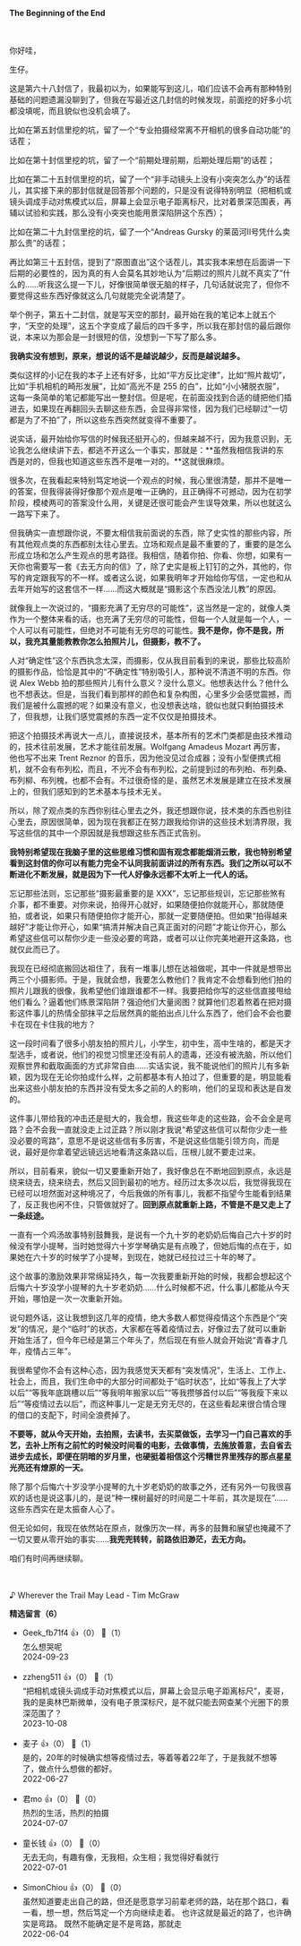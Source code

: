 **The Beginning of the End**

　

你好哇，

生仔。

这是第六十八封信了，我最初以为，如果能写到这儿，咱们应该不会再有那种特别基础的问题遗漏没聊到了，但我在写最近这几封信的时候发现，前面挖的好多小坑都没填呢，而且貌似也没机会填了。

比如在第五封信里挖的坑，留了一个“专业拍摄经常离不开相机的很多自动功能”的话茬；

比如在第十封信里挖的坑，留了一个“前期处理前期，后期处理后期”的话茬；

比如在第二十五封信里挖的坑，留了一个“非手动镜头上没有小突突怎么办”的话茬儿，其实接下来的那封信就是回答那个问题的，只是没有说得特别明显（把相机或镜头调成手动对焦模式以后，屏幕上会显示电子距离标尺，比对着景深范围表，再辅以试验和实践，那么没有小突突也能用景深陷阱这个东西）；

比如在第二十九封信里挖的坑，留了一个“Andreas Gursky 的莱茵河Ⅱ号凭什么卖那么贵”的话茬；

再比如第三十五封信，提到了“原图直出”这个话茬儿，其实我本来想在后面讲一下后期的必要性的，因为真的有人会莫名其妙地认为“后期过的照片儿就不真实了”什么的……听我这么提一下儿，好像很简单很无脑的样子，几句话就说完了，但你不要觉得这些东西好像就这么几句就能完全说清楚了。

举个例子，第五十二封信，就是写天空的那封，最开始在我的笔记本上就五个字，“天空的处理”，这五个字变成了最后的四千多字，所以我在那封信的最后跟你说，本来以为那会是一封很短的信，没想到一下写了那么多。

**我确实没有想到，原来，想说的话不是越说越少，反而是越说越多。**

类似这样的小记在我的本子上还有好多，比如“平方反比定律”，比如“照片裁切”，比如“手机相机的畸形发展”，比如“高光不是 255 的白”，比如“小小猪脱衣服”，这每一条简单的笔记都能写出一整封信。但是呢，在前面没找到合适的缝把他们插进去，如果现在再翻回头去聊这些东西，会显得非常怪，因为我们已经聊过“一切都是为了不拍”了，所以这些东西突然就变得不重要了。

说实话，最开始给你写信的时候我还挺开心的，但越来越不行，因为我意识到，无论我怎么继续讲下去，都逃不开这么一个事实，那就是：**虽然我相信我讲的东西是对的，但我也知道这些东西不是唯一对的。**这就很麻烦。

很多次，在我看起来特别笃定地说一个观点的时候，我心里很清楚，那并不是唯一的答案，但我得装得好像那个观点是唯一正确的，且正确得不可撼动，因为在初学阶段，模棱两可的答案没什么用，关键是还很可能会产生误导效果，所以也就这么一路写下来了。

但我确实一直想跟你说，不要太相信我前面说的东西，除了史实性的那些内容，所有其他观点类的东西都别太往心里去。立场和观点是最不重要的了，重要的是怎么形成立场和怎么产生观点的思考路径。我相信，随着你拍、你看、你想，如果有一天你也需要写一套《去无方向的信》了，除了史实是板上钉钉的之外，其他的，你写的肯定跟我写的不一样。或者这么说，如果我明年才开始给你写信，一定也和从去年开始写的这套信不一样……而这大概就是“摄影这个东西没法儿教”的原因。

就像我上一次说过的，“摄影充满了无穷尽的可能性”，这当然是一定的，就像人类作为一个整体来看的话，也充满了无穷尽的可能性，但每一个人就是每一个人，一个人可以有可能性，但绝对不可能有无穷尽的可能性。**我不是你，你不是我，所以，我充其量能教教你怎么拍照片儿，但摄影，教不了。**

人对“确定性”这个东西执念太深，而摄影，仅从我目前看到的来说，那些比较高阶的摄影作品，恰恰是其中的“不确定性”特别吸引人，那种说不清道不明的东西。你说 Alex Webb 拍的那些照片儿有什么意义？没什么意义。他想表达什么？他什么也不想表达。但是，当我们看到那样的颜色和复杂构图，心里多少会感觉震撼，而我们是被什么震撼的呢？如果没有意义，也没想表达啥，貌似也就只剩拍摄技术了，但我想，让我们感觉震撼的东西一定不仅仅是拍摄技术。

把这个拍摄技术再说大一点儿，直接说技术，基本所有的艺术门类都是由技术推动的，技术往前发展，艺术才能往前发展。Wolfgang Amadeus Mozart 再厉害，他也写不出来 Trent Reznor 的音乐，因为他没见过合成器；没有小型便携式相机，就不会有布列松，而且，不光不会有布列松，之前提到过的布列柏、布列桑、布列柳、布列槐，也都不会有。不过很奇怪的是，虽然艺术发展是建立在技术发展上的，但我们感知到的艺术基本与技术无关。

所以，除了观点类的东西你别往心里去之外，我还想跟你说，技术类的东西也别往心里去，原因很简单，因为现在我都正在努力跟我给你讲的这些技术划清界限，我写这些信的其中一个原因就是我想跟这些东西正式告别。

**我特别希望现在我脑子里的这些思维习惯和固有观念都能烟消云散，我也特别希望看到这封信的你可以有能力完全不认同我前面讲过的所有东西。我们之所以可以不断进化不断发展，就是因为下一代人好像永远都不太听上一代人的话。**

忘记那些法则，忘记那些“摄影最重要的是 XXX”，忘记那些规训，忘记那些煞有介事，都不重要。对你来说，拍得开心就好，如果随便拍你就能开心，那就随便拍，或者说，如果只有随便拍你才能开心，那就一定要随便拍。但如果“拍得越来越好”才能让你开心，如果“搞清并解决自己真正面对的问题”才能让你开心，那么希望这些信可以帮你少走一些没必要的弯路，或者可以让你完美地避开这条路，也就仅此而已了。

我现在已经彻底搬回达祖住了，我有一堆事儿想在达祖做呢，其中一件就是想带出两三个小摄影师。于是，我就会想，我要怎么教他们？我肯定不会想看到他们拍的照片儿跟我的很像，我希望他们谁跟谁都不一样。我要把给你写的这些信直接甩给他们看么？逼着他们练景深陷阱？强迫他们大量阅图？就算他们忍着熬着在把对摄影这件事儿的热情全部抹平之后居然真的能拍出点儿什么东西了，他们会不会也要卡在现在卡住我的地方？

这一段时间看了很多小朋友拍的照片儿，小学生，初中生，高中生啥的，都是天才型选手，或者说，他们的视觉习惯里还没有前人的遗毒，还没有被洗脑，所以他们观察世界和截取画面的方式非常自由……实话实说，我不能说他们的照片儿有多新颖，因为现在无论你拍成什么样，之前都基本有人拍过了，但重要的是，明显能看出来这些小朋友拍的东西并没有受太多之前的人的影响，他们的呈现和表达是自发的。

这件事儿带给我的冲击还是挺大的，我会想，我这些年走的这些路，会不会全是弯路？会不会我一直就没走上过正路？所以刚才我说“希望这些信可以帮你少走一些没必要的弯路”，意思不是说这些信有多厉害，不是说这些信能引领方向，而是说，最好是你拿着望远镜远远地看清这条路以后，压根儿就不要走过来。

所以，目前看来，貌似一切又要重新开始了，我好像总在不断地回到原点，永远是绕来绕去，绕来绕去，然后又回到最初的地方。经历过太多次以后，我觉得我现在已经可以坦然面对这种境况了，今后我做的所有事儿，我都不指望今生能看到结果了，反正我也闲不住，只管做就好了。**回到原点就重新上路，不管是不是又走上了一条歧途。**

一直有一个鸡汤故事特别鼓舞我，是说有一个九十岁的老奶奶后悔自己六十岁的时候没有学小提琴，当时她觉得六十岁学琴确实是有点晚了，但她后悔的点在于，如果她在六十岁的时候学了小提琴，到现在，她就已经拉过三十年的琴了。

这个故事的激励效果非常绵延持久，每一次我要重新开始的时候，我都会想起这个后悔六十岁没学小提琴的九十岁老奶奶……什么时候都不迟，什么事儿都能从今天开始，哪怕是一次一次重新开始。

说句题外话，这让我想到这几年的疫情，绝大多数人都觉得疫情这个东西是个“突发”的情况，是个“临时”的状态，大家都在等着疫情过去，好像过去了就可以重新开始生活了，但今年已经是第三个年头了，然后现在有些人就会开始说“青春才几年，疫情占三年”。

我很希望你不会有这种心态，因为我感觉天天都有“突发情况”，生活上、工作上、社会上，而且，我们生命中的大部分时间都处于“临时状态”，比如“等我上了大学以后”“等我年底跳槽以后”“等我明年搬家以后”“等我攒够首付以后”“等我瘦下来以后”“等疫情过去以后”，而这种事儿一定是无穷无尽的，在这些看起来很合情合理的借口的支配下，时间全浪费掉了。

**不要等，就从今天开始，去拍照，去读书，去买菜做饭，去学习一门自己喜欢的手艺，去补上所有之前忙的时候没时间看的电影，去做事情，去施放善意，去自省去进步去成长，即便在阴暗的岁月里，也硬挺着相信这个污糟世界里残存的那点星星光亮还有燎原的一天。**

除了那个后悔六十岁没学小提琴的九十岁老奶奶的故事之外，还有另外一句我很喜欢的话也是说这事儿的，是说“种一棵树最好的时间是二十年前，其次是现在”……这些东西实在是太振奋人心了。

但无论如何，我现在依然站在原点，就像历次一样，再多的鼓舞和展望也掩藏不了一切又要从零开始的事实……**我兜兜转转，前路依旧渺茫，去无方向。**

咱们有时间再继续聊。

　

♪ Wherever the Trail May Lead - Tim McGraw
<div><strong>精选留言（6）</strong></div><ul>
<li><span>Geek_fb71f4</span> 👍（0） 💬（1）<div>怎么想哭呢</div>2024-09-23</li><br/><li><span>zzheng511</span> 👍（0） 💬（1）<div>“把相机或镜头调成手动对焦模式以后，屏幕上会显示电子距离标尺”，麦哥，我的是奥林巴斯微单，没有电子景深标尺，是不就只能去网查某个光圈下的景深范围了？</div>2023-10-08</li><br/><li><span>麦子</span> 👍（0） 💬（1）<div>是的，20年的时候确实想等疫情过去，等着等着22年了，于是我就不想等了，做点什么想做的都好。</div>2022-06-27</li><br/><li><span>君mo</span> 👍（0） 💬（0）<div>热烈的生活，热烈的拍摄</div>2024-07-07</li><br/><li><span>童长钱</span> 👍（0） 💬（0）<div>无去无向，有趣有像，无我相，众生相；我觉得好看就行</div>2022-07-01</li><br/><li><span>SimonChiou</span> 👍（0） 💬（0）<div>虽然知道要走出自己的路，但还是愿意学习前辈老师的路，站在那个路口，看一看，想一想，然后笃定一个方向继续走着。
也许这就是最近的路了，也许确实是弯路。
既然不能确定是不是弯路，那就走</div>2022-06-04</li><br/>
</ul>